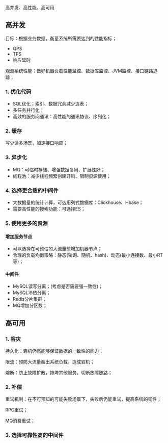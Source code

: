 
高并发、高性能、高可用

## 高并发

目标：根据业务数据，衡量系统所需要达到的性能指标；

- QPS
- TPS
- 响应延时

观测系统性能：做好机器负载性能监控、数据库监控、JVM监控、接口链路追踪；

### 1. 优化代码

- SQL优化；索引、数据冗余减少连表；
- 多任务并行化；
- 高效的服务间通讯：高性能的通讯协议、序列化；

### 2. 缓存

写少读多场景，加速接口响应；

### 3. 异步化

- MQ：可临时存储、增强数据复用、扩展性好；
- 线程池：减少线程频繁创建开销、限制资源使用；

### 4. 选择更合适的中间件

- 大数据量的统计计算，可选用列式数据库：Clickhouse、Hbase；
- 需要高性能的搜索功能：可选择ES；

### 5. 使用更多的资源

#### 增加服务节点
- 可以选择在可预估的大流量前增加机器节点；
- 合理的负载均衡策略：静态(轮询、随机、hash)、动态(最小连接数、最小RT等)；

#### 中间件
- MySQL读写分离；(考虑是否需要强一致性)；
- MySQL冷热分离；
- Redis分片集群；
- MQ增加分区数；

## 高可用

### 1. 容灾

持久化：宕机仍然能够保证数据的一致性的能力；

限流：预防大流量超出系统负载，造成宕机；

熔断：防止故障扩散，拖垮其他服务，切断故障链路；


### 2. 补偿

重试机制：在不可预知的可能失败场景下，失败后仍能重试，提高系统的韧性；

RPC重试；

MQ消费重试；

### 3. 选择可靠性高的中间件
